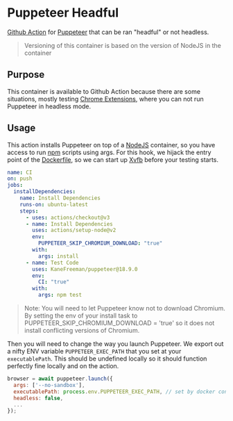 # Puppeteer Headful

[Github Action](https://github.com/features/actions) for [Puppeteer](https://github.com/GoogleChrome/puppeteer) that can be ran "headful" or not headless.

> Versioning of this container is based on the version of NodeJS in the container

## Purpose

This container is available to Github Action because there are some situations, mostly testing [Chrome Extensions](https://pptr.dev/#?product=Puppeteer&version=v1.18.1&show=api-working-with-chrome-extensions), where you can not run Puppeteer in headless mode.

## Usage

This action installs Puppeteer on top of a [NodeJS](https://nodejs.org) container, so you have access to run [npm](https://www.npmjs.com) scripts using args. For this hook, we hijack the entry point of the [Dockerfile](https://docs.docker.com/engine/reference/builder/), so we can start up [Xvfb](https://www.x.org/releases/X11R7.6/doc/man/man1/Xvfb.1.xhtml) before your testing starts.

```yaml
name: CI
on: push
jobs:
  installDependencies:
    name: Install Dependencies
    runs-on: ubuntu-latest
    steps:
      - uses: actions/checkout@v3
      - name: Install Dependencies
        uses: actions/setup-node@v2
        env:
          PUPPETEER_SKIP_CHROMIUM_DOWNLOAD: "true"
        with:
          args: install
      - name: Test Code
        uses: KaneFreeman/puppeteer@18.9.0
        env:
          CI: "true"
        with:
          args: npm test
```

> Note: You will need to let Puppeteer know not to download Chromium. By setting the env of your install task to PUPPETEER_SKIP_CHROMIUM_DOWNLOAD = 'true' so it does not install conflicting versions of Chromium.

Then you will need to change the way you launch Puppeteer. We export out a nifty ENV variable `PUPPETEER_EXEC_PATH` that you set at your `executablePath`. This should be undefined locally so it should function perfectly fine locally and on the action.

```javascript
browser = await puppeteer.launch({
  args: ['--no-sandbox'],
  executablePath: process.env.PUPPETEER_EXEC_PATH, // set by docker container
  headless: false,
  ...
});
```

